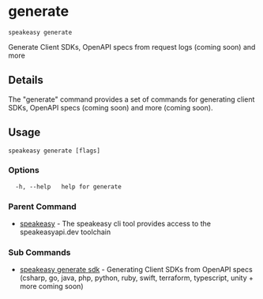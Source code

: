 # generate  
`speakeasy generate`  


Generate Client SDKs, OpenAPI specs from request logs (coming soon) and more  

## Details

The "generate" command provides a set of commands for generating client SDKs, OpenAPI specs (coming soon) and more (coming soon).

## Usage

```
speakeasy generate [flags]
```

### Options

```
  -h, --help   help for generate
```

### Parent Command

* [speakeasy](../README.md)	 - The speakeasy cli tool provides access to the speakeasyapi.dev toolchain
### Sub Commands

* [speakeasy generate sdk](sdk/README.md)	 - Generating Client SDKs from OpenAPI specs (csharp, go, java, php, python, ruby, swift, terraform, typescript, unity + more coming soon)
